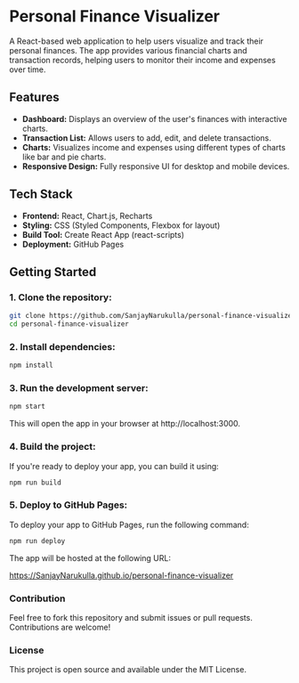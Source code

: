 # Personal Finance Visualizer

A React-based web application to help users visualize and track their personal finances. The app provides various financial charts and transaction records, helping users to monitor their income and expenses over time.

## Features

- **Dashboard:** Displays an overview of the user's finances with interactive charts.
- **Transaction List:** Allows users to add, edit, and delete transactions.
- **Charts:** Visualizes income and expenses using different types of charts like bar and pie charts.
- **Responsive Design:** Fully responsive UI for desktop and mobile devices.

## Tech Stack

- **Frontend:** React, Chart.js, Recharts
- **Styling:** CSS (Styled Components, Flexbox for layout)
- **Build Tool:** Create React App (react-scripts)
- **Deployment:** GitHub Pages

## Getting Started

### 1. Clone the repository:

```bash
git clone https://github.com/SanjayNarukulla/personal-finance-visualizer.git
cd personal-finance-visualizer
```

### 2. Install dependencies:

```bash
npm install
```


### 3. Run the development server:

```bash
npm start
```

This will open the app in your browser at http://localhost:3000.


### 4. Build the project:
If you're ready to deploy your app, you can build it using:

```bash
npm run build
```


### 5. Deploy to GitHub Pages:
To deploy your app to GitHub Pages, run the following command:

```bash
npm run deploy
```
The app will be hosted at the following URL:

https://SanjayNarukulla.github.io/personal-finance-visualizer

### Contribution
Feel free to fork this repository and submit issues or pull requests. Contributions are welcome!

### License
This project is open source and available under the MIT License.
